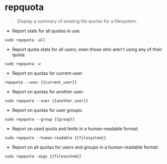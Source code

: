 # repquota

> Display a summary of existing file quotas for a filesystem.

- Report stats for all quotas in use:

`sudo repquota -all`

- Report quota stats for all users, even those who aren't using any of their quota:

`sudo repquota -v`

- Report on quotas for current user:

`repquota --user {{current_user}}`

- Report on quotas for another user:

`sudo repquota --user {{another_user}}`

- Report on quotas for user groups:

`sudo repquota --group {{group}}`

- Report on used quota and limits in a human-readable format:

`sudo repquota --human-readable {{filesystem}}`

- Report on all quotas for users and groups in a human-readable format:

`sudo repquota -augs {{filesystem}}`
